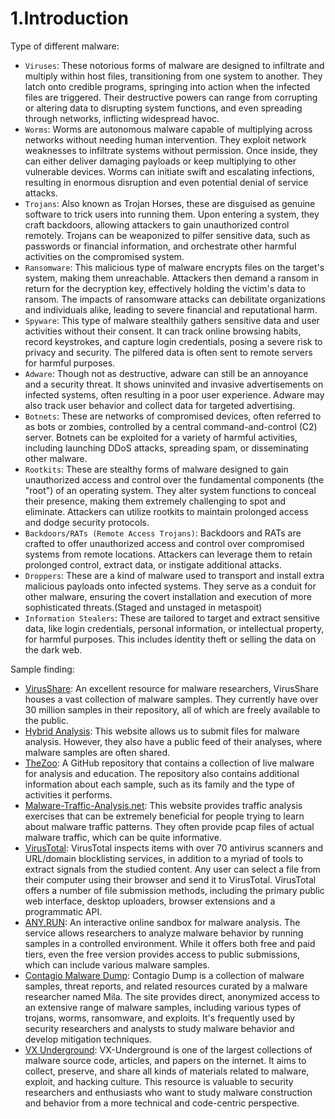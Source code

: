 # 1.Introduction

Type of different malware:

- `Viruses`: These notorious forms of malware are designed to infiltrate and multiply within host files, transitioning from one system to another. They latch onto credible programs, springing into action when the infected files are triggered. Their destructive powers can range from corrupting or altering data to disrupting system functions, and even spreading through networks, inflicting widespread havoc.
- `Worms`: Worms are autonomous malware capable of multiplying across networks without needing human intervention. They exploit network weaknesses to infiltrate systems without permission. Once inside, they can either deliver damaging payloads or keep multiplying to other vulnerable devices. Worms can initiate swift and escalating infections, resulting in enormous disruption and even potential denial of service attacks.
- `Trojans`: Also known as Trojan Horses, these are disguised as genuine software to trick users into running them. Upon entering a system, they craft backdoors, allowing attackers to gain unauthorized control remotely. Trojans can be weaponized to pilfer sensitive data, such as passwords or financial information, and orchestrate other harmful activities on the compromised system.
- `Ransomware`: This malicious type of malware encrypts files on the target's system, making them unreachable. Attackers then demand a ransom in return for the decryption key, effectively holding the victim's data to ransom. The impacts of ransomware attacks can debilitate organizations and individuals alike, leading to severe financial and reputational harm.
- `Spyware`: This type of malware stealthily gathers sensitive data and user activities without their consent. It can track online browsing habits, record keystrokes, and capture login credentials, posing a severe risk to privacy and security. The pilfered data is often sent to remote servers for harmful purposes.
- `Adware`: Though not as destructive, adware can still be an annoyance and a security threat. It shows uninvited and invasive advertisements on infected systems, often resulting in a poor user experience. Adware may also track user behavior and collect data for targeted advertising.
- `Botnets`: These are networks of compromised devices, often referred to as bots or zombies, controlled by a central command-and-control (C2) server. Botnets can be exploited for a variety of harmful activities, including launching DDoS attacks, spreading spam, or disseminating other malware.
- `Rootkits`: These are stealthy forms of malware designed to gain unauthorized access and control over the fundamental components (the "root") of an operating system. They alter system functions to conceal their presence, making them extremely challenging to spot and eliminate. Attackers can utilize rootkits to maintain prolonged access and dodge security protocols.
- `Backdoors/RATs (Remote Access Trojans)`: Backdoors and RATs are crafted to offer unauthorized access and control over compromised systems from remote locations. Attackers can leverage them to retain prolonged control, extract data, or instigate additional attacks.
- `Droppers`: These are a kind of malware used to transport and install extra malicious payloads onto infected systems. They serve as a conduit for other malware, ensuring the covert installation and execution of more sophisticated threats.(Staged and unstaged in metaspoit)
- `Information Stealers`: These are tailored to target and extract sensitive data, like login credentials, personal information, or intellectual property, for harmful purposes. This includes identity theft or selling the data on the dark web.

Sample finding:

- [VirusShare](https://virusshare.com/): An excellent resource for malware researchers, VirusShare houses a vast collection of malware samples. They currently have over 30 million samples in their repository, all of which are freely available to the public.
- [Hybrid Analysis](https://www.hybrid-analysis.com/): This website allows us to submit files for malware analysis. However, they also have a public feed of their analyses, where malware samples are often shared.
- [TheZoo](https://github.com/ytisf/theZoo): A GitHub repository that contains a collection of live malware for analysis and education. The repository also contains additional information about each sample, such as its family and the type of activities it performs.
- [Malware-Traffic-Analysis.net](https://malware-traffic-analysis.net/): This website provides traffic analysis exercises that can be extremely beneficial for people trying to learn about malware traffic patterns. They often provide pcap files of actual malware traffic, which can be quite informative.
- [VirusTotal](https://www.virustotal.com/): VirusTotal inspects items with over 70 antivirus scanners and URL/domain blocklisting services, in addition to a myriad of tools to extract signals from the studied content. Any user can select a file from their computer using their browser and send it to VirusTotal. VirusTotal offers a number of file submission methods, including the primary public web interface, desktop uploaders, browser extensions and a programmatic API.
- [ANY.RUN](https://app.any.run/): An interactive online sandbox for malware analysis. The service allows researchers to analyze malware behavior by running samples in a controlled environment. While it offers both free and paid tiers, even the free version provides access to public submissions, which can include various malware samples.
- [Contagio Malware Dump](https://contagiodump.blogspot.com/): Contagio Dump is a collection of malware samples, threat reports, and related resources curated by a malware researcher named Mila. The site provides direct, anonymized access to an extensive range of malware samples, including various types of trojans, worms, ransomware, and exploits. It's frequently used by security researchers and analysts to study malware behavior and develop mitigation techniques.
- [VX Underground](https://www.vx-underground.org/): VX-Underground is one of the largest collections of malware source code, articles, and papers on the internet. It aims to collect, preserve, and share all kinds of materials related to malware, exploit, and hacking culture. This resource is valuable to security researchers and enthusiasts who want to study malware construction and behavior from a more technical and code-centric perspective.

